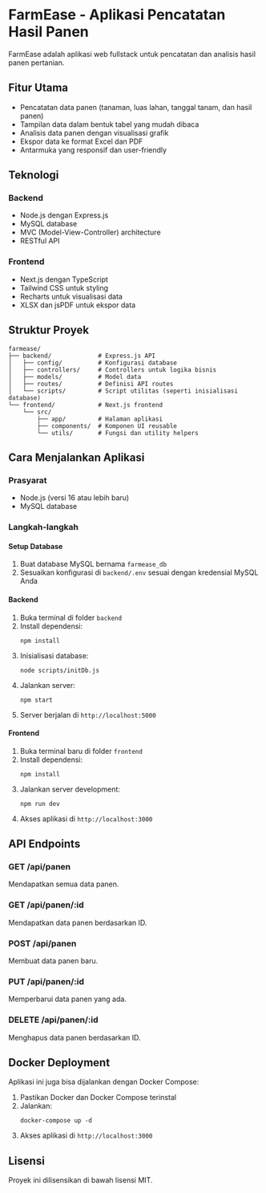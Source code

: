 # FarmEase - Aplikasi Pencatatan Hasil Panen

FarmEase adalah aplikasi web fullstack untuk pencatatan dan analisis hasil panen pertanian.

## Fitur Utama

- Pencatatan data panen (tanaman, luas lahan, tanggal tanam, dan hasil panen)
- Tampilan data dalam bentuk tabel yang mudah dibaca
- Analisis data panen dengan visualisasi grafik
- Ekspor data ke format Excel dan PDF
- Antarmuka yang responsif dan user-friendly

## Teknologi

### Backend
- Node.js dengan Express.js
- MySQL database
- MVC (Model-View-Controller) architecture
- RESTful API

### Frontend
- Next.js dengan TypeScript
- Tailwind CSS untuk styling
- Recharts untuk visualisasi data
- XLSX dan jsPDF untuk ekspor data

## Struktur Proyek

```
farmease/
├── backend/             # Express.js API
│   ├── config/          # Konfigurasi database
│   ├── controllers/     # Controllers untuk logika bisnis
│   ├── models/          # Model data
│   ├── routes/          # Definisi API routes
│   └── scripts/         # Script utilitas (seperti inisialisasi database)
└── frontend/            # Next.js frontend
    └── src/
        ├── app/         # Halaman aplikasi
        ├── components/  # Komponen UI reusable
        └── utils/       # Fungsi dan utility helpers
```

## Cara Menjalankan Aplikasi

### Prasyarat
- Node.js (versi 16 atau lebih baru)
- MySQL database

### Langkah-langkah

#### Setup Database
1. Buat database MySQL bernama `farmease_db`
2. Sesuaikan konfigurasi di `backend/.env` sesuai dengan kredensial MySQL Anda

#### Backend
1. Buka terminal di folder `backend`
2. Install dependensi:
   ```
   npm install
   ```
3. Inisialisasi database:
   ```
   node scripts/initDb.js
   ```
4. Jalankan server:
   ```
   npm start
   ```
5. Server berjalan di `http://localhost:5000`

#### Frontend
1. Buka terminal baru di folder `frontend`
2. Install dependensi:
   ```
   npm install
   ```
3. Jalankan server development:
   ```
   npm run dev
   ```
4. Akses aplikasi di `http://localhost:3000`

## API Endpoints

### GET /api/panen
Mendapatkan semua data panen.

### GET /api/panen/:id
Mendapatkan data panen berdasarkan ID.

### POST /api/panen
Membuat data panen baru.

### PUT /api/panen/:id
Memperbarui data panen yang ada.

### DELETE /api/panen/:id
Menghapus data panen berdasarkan ID.

## Docker Deployment

Aplikasi ini juga bisa dijalankan dengan Docker Compose:

1. Pastikan Docker dan Docker Compose terinstal
2. Jalankan:
   ```
   docker-compose up -d
   ```
3. Akses aplikasi di `http://localhost:3000`

## Lisensi

Proyek ini dilisensikan di bawah lisensi MIT.